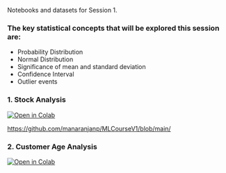Notebooks and datasets for Session 1.

### The key statistical concepts that will be explored this session are:

- Probability Distribution
- Normal Distribution
- Significance of mean and standard deviation
- Confidence Interval
- Outlier events

### 1. Stock Analysis

[![Open in Colab](https://colab.research.google.com/assets/colab-badge.svg)](https://colab.research.google.com/github/manaranjanp/MLCourseV1/blob/main/Session_1/Stock_Analysis_v1.ipynb)

https://github.com/manaranjanp/MLCourseV1/blob/main/

### 2. Customer Age Analysis

[![Open in Colab](https://colab.research.google.com/assets/colab-badge.svg)](https://colab.research.google.com/github/manaranjanp/MLCourseV1/blob/main/Session_1/Customer_Age_Analysis_v1.ipynb)

